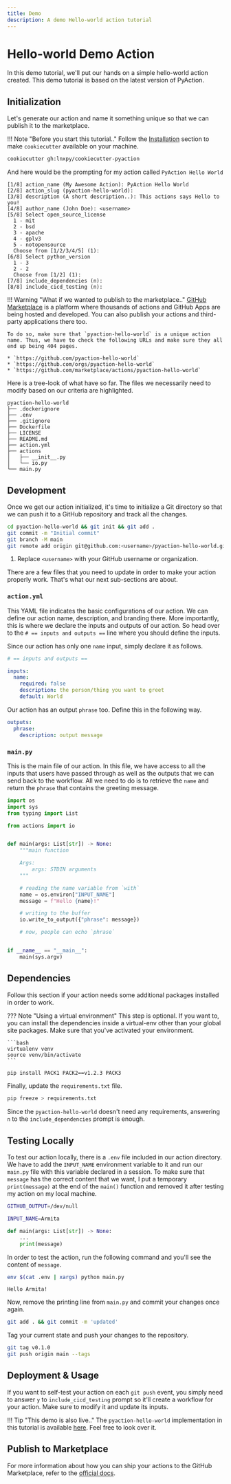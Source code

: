 ```yaml
---
title: Demo
description: A demo Hello-world action tutorial
---
```


# Hello-world Demo Action
In this demo tutorial, we'll put our hands on a simple hello-world action created. This demo tutorial is based on the latest version of PyAction.

## Initialization
Let's generate our action and name it something unique so that we can publish it to the marketplace.

!!! Note "Before you start this tutorial.."
    Follow the [Installation](/#installation) section to make `cookiecutter` available on your machine.


```bash
cookiecutter gh:lnxpy/cookiecutter-pyaction
```

And here would be the prompting for my action called `PyAction Hello World`

``` { .plaintext .no-copy }
[1/8] action_name (My Awesome Action): PyAction Hello World
[2/8] action_slug (pyaction-hello-world):
[3/8] description (A short description..): This actions says Hello to you!
[4/8] author_name (John Doe): <username>
[5/8] Select open_source_license
  1 - mit
  2 - bsd
  3 - apache
  4 - gplv3
  5 - notopensource
  Choose from [1/2/3/4/5] (1):
[6/8] Select python_version
  1 - 3
  2 - 2
  Choose from [1/2] (1):
[7/8] include_dependencies (n):
[8/8] include_cicd_testing (n):
```

!!! Warning "What if we wanted to publish to the marketplace.."
    [GitHub Marketplace](https://github.com/marketplace) is a platform where thousands of actions and GitHub Apps are being hosted and developed. You can also publish your actions and third-party applications there too.

    To do so, make sure that `pyaction-hello-world` is a unique action name. Thus, we have to check the following URLs and make sure they all end up being 404 pages.

    * `https://github.com/pyaction-hello-world`
    * `https://github.com/orgs/pyaction-hello-world`
    * `https://github.com/marketplace/actions/pyaction-hello-world`

Here is a tree-look of what have so far. The files we necessarily need to modify based on our criteria are highlighted.

```.plaintext hl_lines="8 12"
pyaction-hello-world
├── .dockerignore
├── .env
├── .gitignore
├── Dockerfile
├── LICENSE
├── README.md
├── action.yml
├── actions
│   ├── __init__.py
│   └── io.py
└── main.py
```

## Development
Once we get our action initialized, it's time to initialize a Git directory so that we can push it to a GitHub repository and track all the changes.

```bash
cd pyaction-hello-world && git init && git add .
git commit -m "Initial commit"
git branch -M main
git remote add origin git@github.com:<username>/pyaction-hello-world.git # (1)
```

1.  Replace `<username>` with your GitHub username or organization.

There are a few files that you need to update in order to make your action properly work. That's what our next sub-sections are about.

### `action.yml`
This YAML file indicates the basic configurations of our action. We can define our action name, description, and branding there. More importantly, this is where we declare the inputs and outputs of our action. So head over to the `# == inputs and outputs ==` line where you should define the inputs.

Since our action has only one `name` input, simply declare it as follows.

```yaml title="pyaction-hello-world/action.yml"
# == inputs and outputs ==

inputs:
  name:
    required: false
    description: the person/thing you want to greet
    default: World
```

Our action has an output `phrase` too. Define this in the following way.

```yaml
outputs:
  phrase:
    description: output message
```

### `main.py`
This is the main file of our action. In this file, we have access to all the inputs that users have passed through as well as the outputs that we can send back to the workflow. All we need to do is to retrieve the `name` and return the `phrase` that contains the greeting message.

```python title="pyaction-hello-world/main.py"
import os
import sys
from typing import List

from actions import io


def main(args: List[str]) -> None:
    """main function

    Args:
        args: STDIN arguments
    """

    # reading the name variable from `with`
    name = os.environ["INPUT_NAME"]
    message = f"Hello {name}!"

    # writing to the buffer
    io.write_to_output({"phrase": message})

    # now, people can echo `phrase`


if __name__ == "__main__":
    main(sys.argv)

```

## Dependencies
Follow this section if your action needs some additional packages installed in order to work.

??? Note "Using a virtual environment"
    This step is optional. If you want to, you can install the dependencies inside a virtual-env other than your global site packages. Make sure that you've activated your environment.

    ```bash
    virtualenv venv
    source venv/bin/activate
    ```

```bash
pip install PACK1 PACK2==v1.2.3 PACK3
```

Finally, update the `requirements.txt` file.

```bash
pip freeze > requirements.txt
```

Since the `pyaction-hello-world` doesn't need any requirements, answering `n` to the `include_dependencies` prompt is enough.

## Testing Locally
To test our action locally, there is a `.env` file included in our action directory. We have to add the `INPUT_NAME` environment variable to it and run our `main.py` file with this variable declared in a session. To make sure that `message` has the correct content that we want, I put a temporary `print(message)` at the end of the `main()` function and removed it after testing my action on my local machine.

```sh title="pyaction-hello-world/.env" hl_lines="3 4"
GITHUB_OUTPUT=/dev/null

INPUT_NAME=Armita
```

```python title="pyaction-hello-world/main.py" hl_lines="3"
def main(args: List[str]) -> None:
    ...
    print(message)
```

In order to test the action, run the following command and you'll see the content of `message`.

```bash
env $(cat .env | xargs) python main.py
```

```plaintext
Hello Armita!
```

Now, remove the printing line from `main.py` and commit your changes once again.

```bash
git add . && git commit -m 'updated'
```

Tag your current state and push your changes to the repository.

```bash
git tag v0.1.0
git push origin main --tags
```

## Deployment & Usage
If you want to self-test your action on each `git push` event, you simply need to answer `y` to `include_cicd_testing` prompt so it'll create a workflow for your action. Make sure to modify it and update its inputs.

!!! Tip "This demo is also live.."
    The `pyaction-hello-world` implementation in this tutorial is available [here](https://github.com/lnxpy/pyaction-hello-world). Feel free to look over it.

## Publish to Marketplace
For more information about how you can ship your actions to the GitHub Marketplace, refer to the [official docs](https://docs.github.com/en/actions/creating-actions/publishing-actions-in-github-marketplace).
